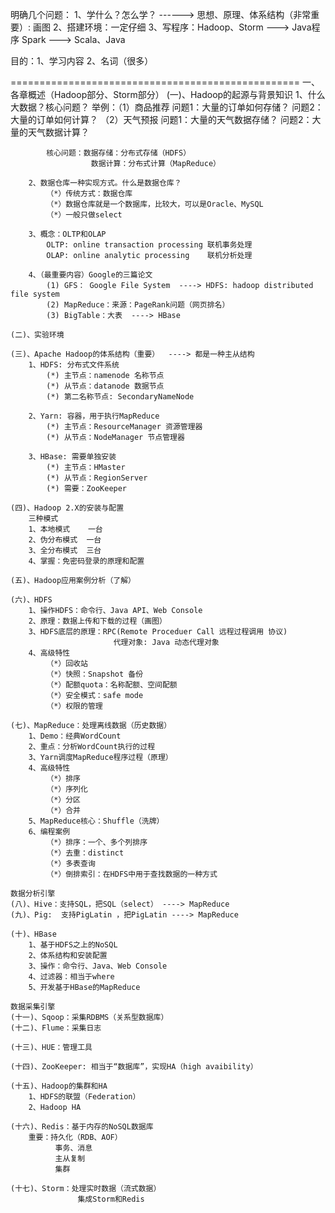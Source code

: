 
明确几个问题：
1、学什么？怎么学？ ------> 思想、原理、体系结构（非常重要）: 画图
2、搭建环境：一定仔细
3、写程序：Hadoop、Storm  ---> Java程序
           Spark          ---> Scala、Java

目的：1、学习内容	 2、名词（很多）
		   
==================================================
一、各章概述（Hadoop部分、Storm部分）
	(一)、Hadoop的起源与背景知识
		1、什么大数据？核心问题？
			举例：（1）商品推荐   问题1：大量的订单如何存储？  问题2：大量的订单如何计算？
			      （2）天气预报   问题1：大量的天气数据存储？  问题2：大量的天气数据计算？
				  
			核心问题：数据存储：分布式存储（HDFS）
			          数据计算：分布式计算（MapReduce）
		
		2、数据仓库一种实现方式。什么是数据仓库？
			（*）传统方式：数据仓库
			（*）数据仓库就是一个数据库，比较大，可以是Oracle、MySQL
			（*）一般只做select
		
		3、概念：OLTP和OLAP
			OLTP: online transaction processing 联机事务处理
			OLAP: online analytic processing    联机分析处理
		
		4、（最重要内容）Google的三篇论文
			(1) GFS： Google File System  ----> HDFS: hadoop distributed file system
			(2) MapReduce：来源：PageRank问题（网页排名）
			(3) BigTable：大表  ----> HBase
	
	(二)、实验环境
	
	(三)、Apache Hadoop的体系结构（重要）	----> 都是一种主从结构
		1、HDFS: 分布式文件系统
			(*) 主节点：namenode 名称节点
			(*) 从节点：datanode 数据节点
			(*) 第二名称节点: SecondaryNameNode
		
		2、Yarn: 容器，用于执行MapReduce
			(*) 主节点：ResourceManager 资源管理器
			(*) 从节点：NodeManager 节点管理器
		
		3、HBase: 需要单独安装
			(*) 主节点：HMaster
			(*) 从节点：RegionServer
			(*) 需要：ZooKeeper
		
	(四)、Hadoop 2.X的安装与配置
		三种模式
		1、本地模式    一台
		2、伪分布模式  一台
		3、全分布模式  三台
		4、掌握：免密码登录的原理和配置
		
	(五)、Hadoop应用案例分析（了解）
	
	(六)、HDFS 
		1、操作HDFS：命令行、Java API、Web Console
		2、原理：数据上传和下载的过程（画图）
		3、HDFS底层的原理：RPC(Remote Proceduer Call 远程过程调用 协议)
		                   代理对象: Java 动态代理对象
		4、高级特性
			（*）回收站
			（*）快照：Snapshot 备份
			（*）配额quota：名称配额、空间配额
			（*）安全模式：safe mode
			（*）权限的管理
	
	(七)、MapReduce：处理离线数据（历史数据）
		1、Demo：经典WordCount
		2、重点：分析WordCount执行的过程
		3、Yarn调度MapReduce程序过程（原理）
		4、高级特性
			（*）排序
			（*）序列化
			（*）分区
			（*）合并
		5、MapReduce核心：Shuffle（洗牌）
		6、编程案例
			（*）排序：一个、多个列排序
			（*）去重：distinct
			（*）多表查询
			（*）倒排索引：在HDFS中用于查找数据的一种方式
	
	数据分析引擎
	(八)、Hive：支持SQL，把SQL（select） ----> MapReduce
	(九)、Pig:  支持PigLatin ，把PigLatin ----> MapReduce
		
	(十)、HBase
		1、基于HDFS之上的NoSQL
		2、体系结构和安装配置
		3、操作：命令行、Java、Web Console
		4、过滤器：相当于where
		5、开发基于HBase的MapReduce
	
	数据采集引擎
	(十一)、Sqoop：采集RDBMS（关系型数据库）
	(十二)、Flume：采集日志
		
	(十三)、HUE：管理工具
	
	(十四)、ZooKeeper: 相当于“数据库”，实现HA（high avaibility）
	
	(十五)、Hadoop的集群和HA
		1、HDFS的联盟（Federation）
		2、Hadoop HA
	
	(十六)、Redis：基于内存的NoSQL数据库
		重要：持久化（RDB、AOF）
		      事务、消息
			  主从复制
			  集群
	
	(十七)、Storm：处理实时数据（流式数据）
	               集成Storm和Redis

	
	
	
	
	
	
	
	
	
	
	
	